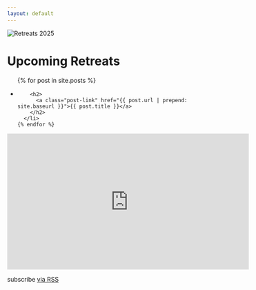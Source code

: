 ```yaml
---
layout: default
---
```

![Retreats 2025](/assets/images/retreatssmallgif.gif)
<div class="home">
  
  <h1 class="page-heading">Upcoming Retreats</h1>

   <ul class="post-list">
    {% for post in site.posts %}
      <li>
        <!--<span class="post-meta">published on  {{ post.date | date: "%b %-d, %Y" }}-->
        <!--This is a comment. Comments are not displayed in the browser-->

        <h2>
          <a class="post-link" href="{{ post.url | prepend: site.baseurl }}">{{ post.title }}</a>
        </h2>
      </li>
    {% endfor %}
  </ul>
 <iframe width="560" height="315" src="https://www.youtube.com/embed/0jZRRNORfBg?autoplay=1&mute=1&loop=1&playlist=0jZRRNORfBg" frameborder="0" allow="autoplay; encrypted-media" allowfullscreen></iframe>
 

  <p class="rss-subscribe">subscribe <a href="{{ "/feed.xml" | prepend: site.baseurl }}">via RSS</a></p>

 

</div>